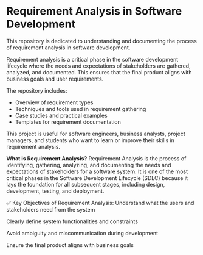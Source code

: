 # Requirement Analysis in Software Development

This repository is dedicated to understanding and documenting the process of requirement analysis in software development. 

Requirement analysis is a critical phase in the software development lifecycle where the needs and expectations of stakeholders are gathered, analyzed, and documented. This ensures that the final product aligns with business goals and user requirements.

The repository includes:
- Overview of requirement types
- Techniques and tools used in requirement gathering
- Case studies and practical examples
- Templates for requirement documentation

This project is useful for software engineers, business analysts, project managers, and students who want to learn or improve their skills in requirement analysis.

**What is Requirement Analysis?**
Requirement Analysis is the process of identifying, gathering, analyzing, and documenting the needs and expectations of stakeholders for a software system. It is one of the most critical phases in the Software Development Lifecycle (SDLC) because it lays the foundation for all subsequent stages, including design, development, testing, and deployment.

✅ Key Objectives of Requirement Analysis:
Understand what the users and stakeholders need from the system

Clearly define system functionalities and constraints

Avoid ambiguity and miscommunication during development

Ensure the final product aligns with business goals
